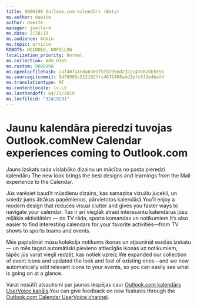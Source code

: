 ```yaml
---
title: 9000198 Outlook.com kalendārs (Beta)
ms.author: daeite
author: daeite
manager: joallard
ms.date: 2/28/19
ms.audience: Admin
ms.topic: article
ROBOTS: NOINDEX, NOFOLLOW
localization_priority: Normal
ms.collection: Adm_O365
ms.custom: 9000198
ms.openlocfilehash: caf40fa1eda6301f5fd7956d2322c47e82bb5551
ms.sourcegitcommit: 9d78905c512192ffc4675468abd2efc5f2e4baf4
ms.translationtype: MT
ms.contentlocale: lv-LV
ms.lasthandoff: 04/23/2019
ms.locfileid: "32419231"
---
```

# <a name="new-calendar-experiences-coming-to-outlookcom"></a><span data-ttu-id="55a7b-102">Jaunu kalendāra pieredzi tuvojas Outlook.com</span><span class="sxs-lookup"><span data-stu-id="55a7b-102">New Calendar experiences coming to Outlook.com</span></span>

<span data-ttu-id="55a7b-103">Jauns izskats rada vislabāko dizainu un mācība no pasta pieredzi kalendāru.</span><span class="sxs-lookup"><span data-stu-id="55a7b-103">The new look brings the best designs and learnings from the Mail experience to the Calendar.</span></span>

<span data-ttu-id="55a7b-104">Jūs varēsiet baudīt mūsdienu dizains, kas samazina vizuālu jucekli, un sniedz jums ātrākus paņēmienus, pārvietotos kalendārā.</span><span class="sxs-lookup"><span data-stu-id="55a7b-104">You’ll enjoy a modern design that reduces visual clutter and gives you faster ways to navigate your calendar.</span></span> <span data-ttu-id="55a7b-105">Tas ir arī vieglāk atrast interesantu kalendārus jūsu mīļākie aktivitātēm — no TV rāda, sporta komandas un notikumiem.</span><span class="sxs-lookup"><span data-stu-id="55a7b-105">It’s also easier to find interesting calendars for your favorite activities—from TV shows to sports teams and events.</span></span>

<span data-ttu-id="55a7b-106">Mēs paplašināt mūsu kolekcija notikums ikonas un atjaunināt esošās izskatu — un mēs tagad automātiski pievieno attiecīgās ikonas uz notikumiem, tāpēc jūs varat viegli redzēt, kas notiek uzreiz.</span><span class="sxs-lookup"><span data-stu-id="55a7b-106">We expanded our collection of event icons and updated the look and feel of existing ones—and we now automatically add relevant icons to your events, so you can easily see what is going on at a glance.</span></span>

<span data-ttu-id="55a7b-107">Varat nosūtīt atsauksmi par jaunas iespējas caur [Outlook.com kalendārs UserVoice kanāls](https://outlook.uservoice.com/forums/601444-new-experiences-in-outlook-com?category_id=209197).</span><span class="sxs-lookup"><span data-stu-id="55a7b-107">You can give feedback on new features through the [Outlook.com Calendar UserVoice channel](https://outlook.uservoice.com/forums/601444-new-experiences-in-outlook-com?category_id=209197).</span></span>